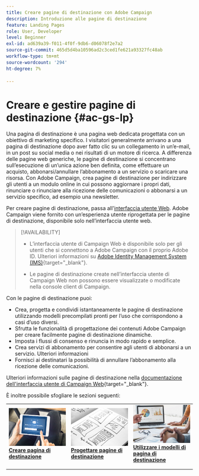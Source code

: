 ```yaml
---
title: Creare pagine di destinazione con Adobe Campaign
description: Introduzione alle pagine di destinazione
feature: Landing Pages
role: User, Developer
level: Beginner
exl-id: ad639a39-f011-4f0f-9db6-d06078f2e7a2
source-git-commit: 465d5d4ba10596ad2c3ced1fe621a93327fc48ab
workflow-type: tm+mt
source-wordcount: '294'
ht-degree: 7%

---
```


# Creare e gestire pagine di destinazione {#ac-gs-lp}

Una pagina di destinazione è una pagina web dedicata progettata con un obiettivo di marketing specifico. I visitatori generalmente arrivano a una pagina di destinazione dopo aver fatto clic su un collegamento in un’e-mail, in un post su social media o nei risultati di un motore di ricerca. A differenza delle pagine web generiche, le pagine di destinazione si concentrano sull’esecuzione di un’unica azione ben definita, come effettuare un acquisto, abbonarsi/annullare l’abbonamento a un servizio o scaricare una risorsa. Con Adobe Campaign, crea pagine di destinazione per indirizzare gli utenti a un modulo online in cui possono aggiornare i propri dati, rinunciare o rinunciare alla ricezione delle comunicazioni o abbonarsi a un servizio specifico, ad esempio una newsletter.

Per creare pagine di destinazione, passa all&#39;[interfaccia utente Web](../start/campaign-ui.md#campaign-web-user-interface-ac-web-ui). Adobe Campaign viene fornito con un’esperienza utente riprogettata per le pagine di destinazione, disponibile solo nell’interfaccia utente web.

>[!AVAILABILITY]
>
>* L’interfaccia utente di Campaign Web è disponibile solo per gli utenti che si connettono a Adobe Campaign con il proprio Adobe ID. Ulteriori informazioni su [Adobe Identity Management System (IMS)](https://helpx.adobe.com/it/enterprise/using/users.html){target="_blank"}.
>
>* Le pagine di destinazione create nell’interfaccia utente di Campaign Web non possono essere visualizzate o modificate nella console client di Campaign.
>

Con le pagine di destinazione puoi:

* Crea, progetta e condividi istantaneamente le pagine di destinazione utilizzando modelli precompilati pronti per l’uso che corrispondono a casi d’uso diversi.
* Sfrutta le funzionalità di progettazione dei contenuti Adobe Campaign per creare facilmente pagine di destinazione dinamiche.
* Imposta i flussi di consenso e rinuncia in modo rapido e semplice.
* Crea servizi di abbonamento per consentire agli utenti di abbonarsi a un servizio. Ulteriori informazioni
* Fornisci ai destinatari la possibilità di annullare l’abbonamento alla ricezione delle comunicazioni.


Ulteriori informazioni sulle pagine di destinazione nella [documentazione dell&#39;interfaccia utente di Campaign Web](https://experienceleague.adobe.com/en/docs/campaign-web/v8/landing-pages/get-started-lp){target="_blank"}.

È inoltre possibile sfogliare le sezioni seguenti:

<table style="table-layout:fixed"><tr style="border: 0;">
<td>
<a href="https://experienceleague.adobe.com/en/docs/campaign-web/v8/landing-pages/create-lp">
<img alt="Lead" src="assets/do-not-localize/lp-subscription.jpeg">
</a>
<div><a href="https://experienceleague.adobe.com/en/docs/campaign-web/v8/landing-pages/create-lp"><strong>Creare pagina di destinazione</strong>
</div>
<p>
</td>
<td>
<a href="https://experienceleague.adobe.com/en/docs/campaign-web/v8/landing-pages/lp-content">
<img alt="Convalida" src="assets/do-not-localize//lp-design.jpg">
</a>
<div>
<a href="https://experienceleague.adobe.com/en/docs/campaign-web/v8/landing-pages/lp-content"><strong>Progettare pagine di destinazione</strong></a>
</div>
<p>
</td>
<td>
<a href="https://experienceleague.adobe.com/en/docs/campaign-web/v8/landing-pages/lp-templates">
<img alt="Convalida" src="assets/do-not-localize/lp-reporting.jpg">
</a>
<div>
<a href="https://experienceleague.adobe.com/en/docs/campaign-web/v8/landing-pages/lp-templates"><strong>Utilizzare i modelli di pagina di destinazione</strong></a>
</div>
<p>
</td>
</tr></table>
